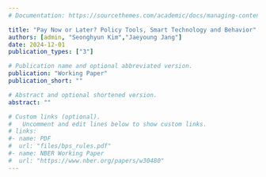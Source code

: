 ```yaml
---
# Documentation: https://sourcethemes.com/academic/docs/managing-content/

title: "Pay Now or Later? Policy Tools, Smart Technology and Behavior"
authors: [admin, "Seonghyun Kim","Jaeyoung Jang"]
date: 2024-12-01
publication_types: ["3"]

# Publication name and optional abbreviated version.
publication: "Working Paper"
publication_short: ""

# Abstract and optional shortened version.
abstract: ""

# Custom links (optional).
#   Uncomment and edit lines below to show custom links.
# links:
#- name: PDF
#  url: "files/bps_rules.pdf"
#- name: NBER Working Paper
#  url: "https://www.nber.org/papers/w30480"
---
```

